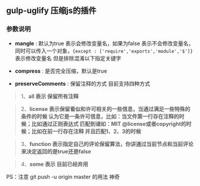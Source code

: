 ## gulp-uglify 压缩js的插件

### 参数说明

- **mangle** : 默认为true 表示会修改变量名，如果为false 表示不会修改变量名，同时可以传入一个对象，``{except : ['require','exports','module','$']}``表示修改变量名  但是排除混淆以下指定关键字

- **compress** : 是否完全压缩，默认是true

- **preserveComments** : 保留注释的方式 目前支持四种方式
  
> 1、**all  表示 保留所有注释** 

> 2、**license  表示保留看似和许可相关的一些信息，当通过满足一些特殊的条件的时候 认为它是一条许可信息，比如：当文件第一行存在注释的时候；比如通过正则表达式 匹配到诸如：MIT @license或者copyright的时候；比如在前一行存在注释 并且匹配1、2、3的时候** 

> 3、**function  表示指定自己的评论保留算法，你讲通过当前节点和当前评论来决定返回的是true还是false**  

> 4、**some 表示 目前已经弃用** 

PS：注意 git push -u origin master 的用法 神奇

